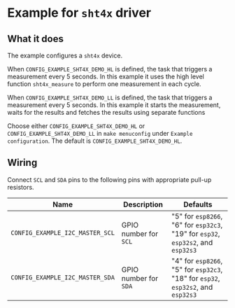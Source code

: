 # Example for `sht4x` driver

## What it does

The example configures a `sht4x` device.

When `CONFIG_EXAMPLE_SHT4X_DEMO_HL` is defined, the task that triggers a
measurement every 5 seconds.  In this example it uses the high level function
`sht4x_measure` to perform one measurement in each cycle.

When `CONFIG_EXAMPLE_SHT4X_DEMO_LL` is defined, the task that triggers a
measurement every 5 seconds.  In this example it starts the measurement, waits
for the results and fetches the results using separate functions

Choose either `CONFIG_EXAMPLE_SHT4X_DEMO_HL` or `CONFIG_EXAMPLE_SHT4X_DEMO_LL`
in `make menuconfig` under `Example configuration`. The default is
`CONFIG_EXAMPLE_SHT4X_DEMO_HL`.

## Wiring


Connect `SCL` and `SDA` pins to the following pins with appropriate pull-up
resistors.

| Name | Description | Defaults |
|------|-------------|----------|
| `CONFIG_EXAMPLE_I2C_MASTER_SCL` | GPIO number for `SCL` | "5" for `esp8266`, "6" for `esp32c3`, "19" for `esp32`, `esp32s2`, and `esp32s3` |
| `CONFIG_EXAMPLE_I2C_MASTER_SDA` | GPIO number for `SDA` | "4" for `esp8266`, "5" for `esp32c3`, "18" for `esp32`, `esp32s2`, and `esp32s3` |
